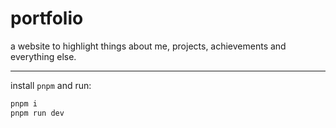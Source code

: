# portfolio

a website to highlight things about me, projects, achievements and everything else.

---
install `pnpm` and run:

```sh
pnpm i
pnpm run dev
```

